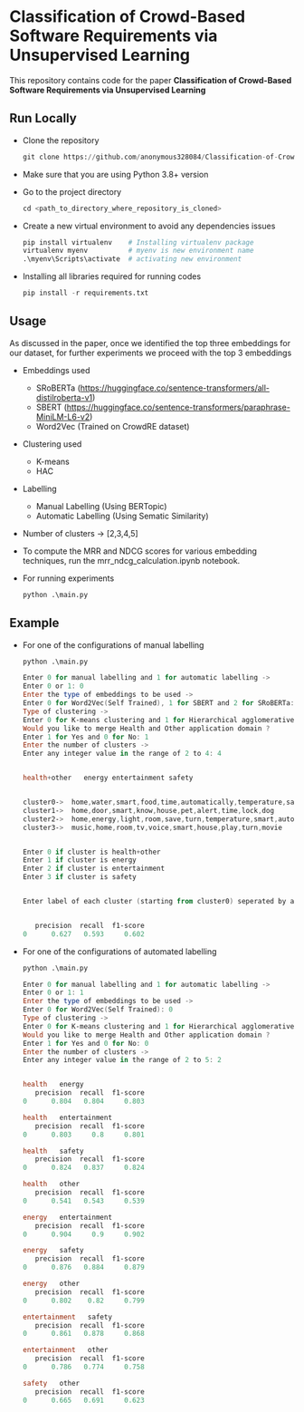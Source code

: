 # Classification of Crowd-Based Software Requirements via Unsupervised Learning

This repository contains code for the paper **Classification of Crowd-Based Software Requirements via Unsupervised Learning**


## Run Locally

* Clone the repository

    ```python
    git clone https://github.com/anonymous328084/Classification-of-Crowd-Based-Software-Requirements-via-Unsupervised-Learning.git
    ```

* Make sure that you are using Python 3.8+ version
* Go to the project directory
     ```python
    cd <path_to_directory_where_repository_is_cloned>
    ```
* Create a new virtual environment to avoid any dependencies issues
    ```python
    pip install virtualenv    # Installing virtualenv package
    virtualenv myenv          # myenv is new environment name
    .\myenv\Scripts\activate  # activating new environment

    ```
* Installing all libraries required for running codes
    ```python
    pip install -r requirements.txt
    ```
## Usage

As discussed in the paper, once we identified the top three embeddings for our dataset, for further experiments we proceed with the top 3 embeddings

* Embeddings used
    * SRoBERTa (https://huggingface.co/sentence-transformers/all-distilroberta-v1)
    * SBERT (https://huggingface.co/sentence-transformers/paraphrase-MiniLM-L6-v2)
    * Word2Vec (Trained on CrowdRE dataset)

* Clustering used
    * K-means
    * HAC
    
* Labelling
    * Manual Labelling (Using BERTopic)
    * Automatic Labelling (Using Sematic Similarity)

* Number of clusters -> [2,3,4,5]
  
* To compute the MRR and NDCG scores for various embedding techniques, run the mrr_ndcg_calculation.ipynb notebook.

* For running experiments
    ```python
    python .\main.py
    ```
## Example

* For one of the configurations of manual labelling


    ```python
    python .\main.py
    ```

    ```powershell
    Enter 0 for manual labelling and 1 for automatic labelling ->
    Enter 0 or 1: 0
    Enter the type of embeddings to be used ->
    Enter 0 for Word2Vec(Self Trained), 1 for SBERT and 2 for SRoBERTa: 2
    Type of clustering ->
    Enter 0 for K-means clustering and 1 for Hierarchical agglomerative clustering (HAC): 1
    Would you like to merge Health and Other application domain ?
    Enter 1 for Yes and 0 for No: 1
    Enter the number of clusters ->
    Enter any integer value in the range of 2 to 4: 4
    
    
    health+other   energy entertainment safety
    
    
    cluster0->  home,water,smart,food,time,automatically,temperature,save,know,shower
    cluster1->  home,door,smart,know,house,pet,alert,time,lock,dog
    cluster2->  home,energy,light,room,save,turn,temperature,smart,automatically,house
    cluster3->  music,home,room,tv,voice,smart,house,play,turn,movie
    
    
    Enter 0 if cluster is health+other
    Enter 1 if cluster is energy
    Enter 2 if cluster is entertainment
    Enter 3 if cluster is safety
    
    
    Enter label of each cluster (starting from cluster0) seperated by a space: 0 3 1 2
    
    
       precision  recall  f1-score
    0      0.627   0.593     0.602

* For one of the configurations of automated labelling


    ```python
    python .\main.py
    ```

    ```powershell
    Enter 0 for manual labelling and 1 for automatic labelling ->
    Enter 0 or 1: 1
    Enter the type of embeddings to be used ->
    Enter 0 for Word2Vec(Self Trained): 0
    Type of clustering ->
    Enter 0 for K-means clustering and 1 for Hierarchical agglomerative clustering (HAC): 0
    Would you like to merge Health and Other application domain ?
    Enter 1 for Yes and 0 for No: 0
    Enter the number of clusters ->
    Enter any integer value in the range of 2 to 5: 2
    
    
    health   energy
       precision  recall  f1-score
    0      0.804   0.804     0.803
    
    health   entertainment
       precision  recall  f1-score
    0      0.803     0.8     0.801
    
    health   safety
       precision  recall  f1-score
    0      0.824   0.837     0.824
    
    health   other
       precision  recall  f1-score
    0      0.541   0.543     0.539
    
    energy   entertainment
       precision  recall  f1-score
    0      0.904     0.9     0.902
    
    energy   safety
       precision  recall  f1-score
    0      0.876   0.884     0.879
    
    energy   other
       precision  recall  f1-score
    0      0.802    0.82     0.799
    
    entertainment   safety
       precision  recall  f1-score
    0      0.861   0.878     0.868
    
    entertainment   other
       precision  recall  f1-score
    0      0.786   0.774     0.758
    
    safety   other
       precision  recall  f1-score
    0      0.665   0.691     0.623
    ```
